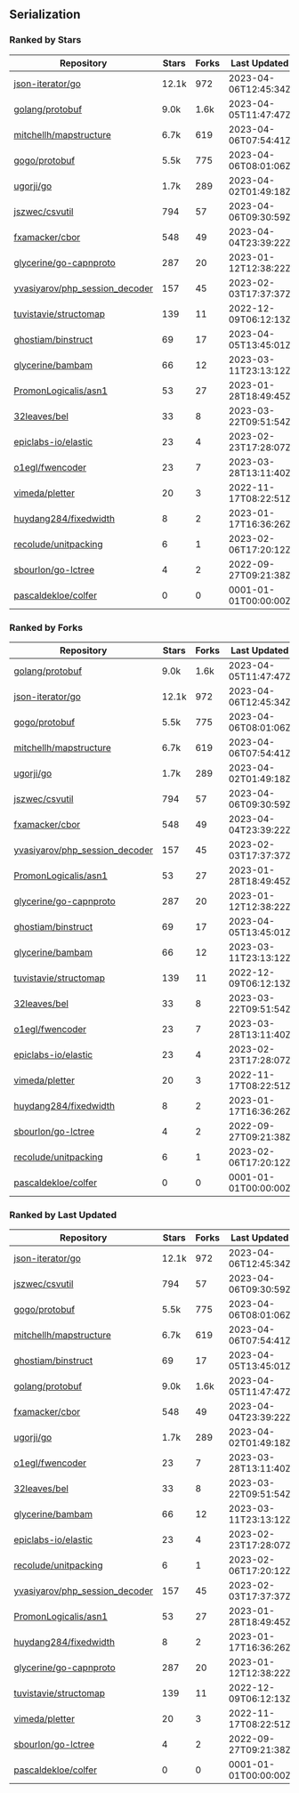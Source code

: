 ## Serialization

### Ranked by Stars

| Repository | Stars | Forks | Last Updated |
|------------|-------|-------|--------------|
| [json-iterator/go](https://github.com/json-iterator/go) | 12.1k | 972 | 2023-04-06T12:45:34Z |
| [golang/protobuf](https://github.com/golang/protobuf) | 9.0k | 1.6k | 2023-04-05T11:47:47Z |
| [mitchellh/mapstructure](https://github.com/mitchellh/mapstructure) | 6.7k | 619 | 2023-04-06T07:54:41Z |
| [gogo/protobuf](https://github.com/gogo/protobuf) | 5.5k | 775 | 2023-04-06T08:01:06Z |
| [ugorji/go](https://github.com/ugorji/go) | 1.7k | 289 | 2023-04-02T01:49:18Z |
| [jszwec/csvutil](https://github.com/jszwec/csvutil) | 794 | 57 | 2023-04-06T09:30:59Z |
| [fxamacker/cbor](https://github.com/fxamacker/cbor) | 548 | 49 | 2023-04-04T23:39:22Z |
| [glycerine/go-capnproto](https://github.com/glycerine/go-capnproto) | 287 | 20 | 2023-01-12T12:38:22Z |
| [yvasiyarov/php_session_decoder](https://github.com/yvasiyarov/php_session_decoder) | 157 | 45 | 2023-02-03T17:37:37Z |
| [tuvistavie/structomap](https://github.com/tuvistavie/structomap) | 139 | 11 | 2022-12-09T06:12:13Z |
| [ghostiam/binstruct](https://github.com/ghostiam/binstruct) | 69 | 17 | 2023-04-05T13:45:01Z |
| [glycerine/bambam](https://github.com/glycerine/bambam) | 66 | 12 | 2023-03-11T23:13:12Z |
| [PromonLogicalis/asn1](https://github.com/PromonLogicalis/asn1) | 53 | 27 | 2023-01-28T18:49:45Z |
| [32leaves/bel](https://github.com/32leaves/bel) | 33 | 8 | 2023-03-22T09:51:54Z |
| [epiclabs-io/elastic](https://github.com/epiclabs-io/elastic) | 23 | 4 | 2023-02-23T17:28:07Z |
| [o1egl/fwencoder](https://github.com/o1egl/fwencoder) | 23 | 7 | 2023-03-28T13:11:40Z |
| [vimeda/pletter](https://github.com/vimeda/pletter) | 20 | 3 | 2022-11-17T08:22:51Z |
| [huydang284/fixedwidth](https://github.com/huydang284/fixedwidth) | 8 | 2 | 2023-01-17T16:36:26Z |
| [recolude/unitpacking](https://github.com/recolude/unitpacking) | 6 | 1 | 2023-02-06T17:20:12Z |
| [sbourlon/go-lctree](https://github.com/sbourlon/go-lctree) | 4 | 2 | 2022-09-27T09:21:38Z |
| [pascaldekloe/colfer](https://github.com/pascaldekloe/colfer) | 0 | 0 | 0001-01-01T00:00:00Z |

### Ranked by Forks

| Repository | Stars | Forks | Last Updated |
|------------|-------|-------|--------------|
| [golang/protobuf](https://github.com/golang/protobuf) | 9.0k | 1.6k | 2023-04-05T11:47:47Z |
| [json-iterator/go](https://github.com/json-iterator/go) | 12.1k | 972 | 2023-04-06T12:45:34Z |
| [gogo/protobuf](https://github.com/gogo/protobuf) | 5.5k | 775 | 2023-04-06T08:01:06Z |
| [mitchellh/mapstructure](https://github.com/mitchellh/mapstructure) | 6.7k | 619 | 2023-04-06T07:54:41Z |
| [ugorji/go](https://github.com/ugorji/go) | 1.7k | 289 | 2023-04-02T01:49:18Z |
| [jszwec/csvutil](https://github.com/jszwec/csvutil) | 794 | 57 | 2023-04-06T09:30:59Z |
| [fxamacker/cbor](https://github.com/fxamacker/cbor) | 548 | 49 | 2023-04-04T23:39:22Z |
| [yvasiyarov/php_session_decoder](https://github.com/yvasiyarov/php_session_decoder) | 157 | 45 | 2023-02-03T17:37:37Z |
| [PromonLogicalis/asn1](https://github.com/PromonLogicalis/asn1) | 53 | 27 | 2023-01-28T18:49:45Z |
| [glycerine/go-capnproto](https://github.com/glycerine/go-capnproto) | 287 | 20 | 2023-01-12T12:38:22Z |
| [ghostiam/binstruct](https://github.com/ghostiam/binstruct) | 69 | 17 | 2023-04-05T13:45:01Z |
| [glycerine/bambam](https://github.com/glycerine/bambam) | 66 | 12 | 2023-03-11T23:13:12Z |
| [tuvistavie/structomap](https://github.com/tuvistavie/structomap) | 139 | 11 | 2022-12-09T06:12:13Z |
| [32leaves/bel](https://github.com/32leaves/bel) | 33 | 8 | 2023-03-22T09:51:54Z |
| [o1egl/fwencoder](https://github.com/o1egl/fwencoder) | 23 | 7 | 2023-03-28T13:11:40Z |
| [epiclabs-io/elastic](https://github.com/epiclabs-io/elastic) | 23 | 4 | 2023-02-23T17:28:07Z |
| [vimeda/pletter](https://github.com/vimeda/pletter) | 20 | 3 | 2022-11-17T08:22:51Z |
| [huydang284/fixedwidth](https://github.com/huydang284/fixedwidth) | 8 | 2 | 2023-01-17T16:36:26Z |
| [sbourlon/go-lctree](https://github.com/sbourlon/go-lctree) | 4 | 2 | 2022-09-27T09:21:38Z |
| [recolude/unitpacking](https://github.com/recolude/unitpacking) | 6 | 1 | 2023-02-06T17:20:12Z |
| [pascaldekloe/colfer](https://github.com/pascaldekloe/colfer) | 0 | 0 | 0001-01-01T00:00:00Z |

### Ranked by Last Updated

| Repository | Stars | Forks | Last Updated |
|------------|-------|-------|--------------|
| [json-iterator/go](https://github.com/json-iterator/go) | 12.1k | 972 | 2023-04-06T12:45:34Z |
| [jszwec/csvutil](https://github.com/jszwec/csvutil) | 794 | 57 | 2023-04-06T09:30:59Z |
| [gogo/protobuf](https://github.com/gogo/protobuf) | 5.5k | 775 | 2023-04-06T08:01:06Z |
| [mitchellh/mapstructure](https://github.com/mitchellh/mapstructure) | 6.7k | 619 | 2023-04-06T07:54:41Z |
| [ghostiam/binstruct](https://github.com/ghostiam/binstruct) | 69 | 17 | 2023-04-05T13:45:01Z |
| [golang/protobuf](https://github.com/golang/protobuf) | 9.0k | 1.6k | 2023-04-05T11:47:47Z |
| [fxamacker/cbor](https://github.com/fxamacker/cbor) | 548 | 49 | 2023-04-04T23:39:22Z |
| [ugorji/go](https://github.com/ugorji/go) | 1.7k | 289 | 2023-04-02T01:49:18Z |
| [o1egl/fwencoder](https://github.com/o1egl/fwencoder) | 23 | 7 | 2023-03-28T13:11:40Z |
| [32leaves/bel](https://github.com/32leaves/bel) | 33 | 8 | 2023-03-22T09:51:54Z |
| [glycerine/bambam](https://github.com/glycerine/bambam) | 66 | 12 | 2023-03-11T23:13:12Z |
| [epiclabs-io/elastic](https://github.com/epiclabs-io/elastic) | 23 | 4 | 2023-02-23T17:28:07Z |
| [recolude/unitpacking](https://github.com/recolude/unitpacking) | 6 | 1 | 2023-02-06T17:20:12Z |
| [yvasiyarov/php_session_decoder](https://github.com/yvasiyarov/php_session_decoder) | 157 | 45 | 2023-02-03T17:37:37Z |
| [PromonLogicalis/asn1](https://github.com/PromonLogicalis/asn1) | 53 | 27 | 2023-01-28T18:49:45Z |
| [huydang284/fixedwidth](https://github.com/huydang284/fixedwidth) | 8 | 2 | 2023-01-17T16:36:26Z |
| [glycerine/go-capnproto](https://github.com/glycerine/go-capnproto) | 287 | 20 | 2023-01-12T12:38:22Z |
| [tuvistavie/structomap](https://github.com/tuvistavie/structomap) | 139 | 11 | 2022-12-09T06:12:13Z |
| [vimeda/pletter](https://github.com/vimeda/pletter) | 20 | 3 | 2022-11-17T08:22:51Z |
| [sbourlon/go-lctree](https://github.com/sbourlon/go-lctree) | 4 | 2 | 2022-09-27T09:21:38Z |
| [pascaldekloe/colfer](https://github.com/pascaldekloe/colfer) | 0 | 0 | 0001-01-01T00:00:00Z |

